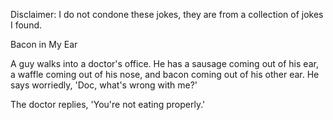 Disclaimer: I do not condone these jokes, they are from a collection of jokes I found.

Bacon in My Ear

A guy walks into a doctor's office. He has a sausage coming out of his ear, a waffle coming out of his nose, and bacon coming out of his other ear. He says worriedly, 'Doc, what's wrong with me?'

The doctor replies, 'You're not eating properly.'

